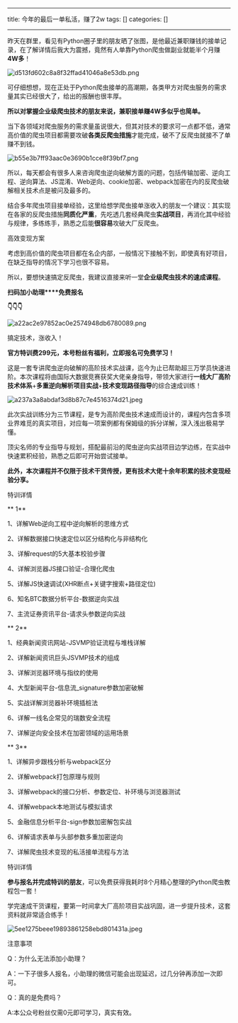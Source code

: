 
--- 
title:  今年的最后一单私活，赚了2w 
tags: []
categories: [] 

---
昨天在群里，看见有Python圈子里的朋友晒了张图，是他最近兼职赚钱的接单记录，在了解详情后我大为震撼，竟然有人单靠Python爬虫做副业就能半个月赚**4W多**！

<img src="https://img-blog.csdnimg.cn/img_convert/d513fd602c8a8f32ffad41046a8e53db.png" alt="d513fd602c8a8f32ffad41046a8e53db.png">

可仔细想想，现在正处于Python爬虫接单的高潮期，各类甲方对爬虫服务的需求量其实已经很大了，给出的报酬也很丰厚。

**所以对掌握企业级爬虫技术的朋友来说，兼职接单赚4W多似乎也简单。**

当下各领域对爬虫服务的需求量虽说很大，但其对技术的要求可一点都不低，通常高价值的爬虫项目都需要攻破**各类反爬虫措施**才能完成，破不了反爬虫就接不了单赚不到钱。

<img src="https://img-blog.csdnimg.cn/img_convert/b55e3b7ff93aac0e3690b1cce8f39bf7.png" alt="b55e3b7ff93aac0e3690b1cce8f39bf7.png">

所以，每天都会有很多人来咨询爬虫逆向破解方面的问题，包括传输加密、逆向工程、逆向算法、JS混淆、Web逆向、cookie加密、webpack加密在内的反爬虫破解相关技术点是被问及最多的。

结合多年爬虫项目接单经验，这里给想学爬虫接单涨收入的朋友一个建议：其实现在各家的反爬虫措施**同质化严重**，先吃透几套经典爬虫**实战项目**，再消化其中经验与规律，多练练手，熟悉之后能**很容易**攻破大厂反爬虫。

高效变现方案

考虑到高价值的爬虫项目都在名企内部，一般情况下接触不到，即使真有好项目，在缺乏指导的情况下学习也很不容易。

所以，要想快速搞定反爬虫，我建议直接来听一堂**企业级爬虫技术的速成课程**。

**扫码加小助理****免费报名**

**👇👇👇**

<img src="https://img-blog.csdnimg.cn/img_convert/a22ac2e97852ac0e2574948db6780089.png" alt="a22ac2e97852ac0e2574948db6780089.png">

搞定技术，涨收入！

**官方特训费299元，本号粉丝有福利，立即报名可****免费学习****！**

这是一套专讲爬虫逆向破解的高阶技术实战课，迄今为止已帮助超三万学员快速进阶。本次课程将由国际大数据竞赛获奖大佬亲身指导，带领大家进行**一线大厂高阶技术体系**+**多重逆向解析项目实战**+**技术变现路径指导**的综合速成训练！

<img src="https://img-blog.csdnimg.cn/img_convert/a237a3a8abdaf3d8b87c7e4516374d21.jpeg" alt="a237a3a8abdaf3d8b87c7e4516374d21.jpeg">

此次实战训练分为三节课程，是专为高阶爬虫技术速成而设计的，课程内包含多项业界难觅的真实项目，对应每一项案例都有保姆级的拆分详解，深入浅出极易学懂。

顶尖名师的专业指导与规划，搭配最前沿的爬虫逆向实战项目边学边练，在实战中快速累积经验，熟悉之后即可开始尝试接单。

**此外，本次课程并不仅限于技术干货传授，更有技术大佬十余年积累的技术变现经验分享。**

特训详情

** 1**

1、详解Web逆向工程中逆向解析的思维方式

2、详解数据接口快速定位以区分结构化与非结构化

3、详解request的5大基本校验步骤

4、详解浏览器JS接口验证-合理化爬虫

5、详解JS快速调试(XHR断点+关键字搜索+路径定位)

6、知名BTC数据分析平台-数据逆向实战

7、主流证券资讯平台-请求头参数逆向实战

** 2**

1、经典新闻资讯网站-JSVMP验证流程与堆栈详解

2、详解新闻资讯巨头JSVMP技术的组成

3、详解浏览器环境与指纹的使用

4、大型新闻平台-信息流_signature参数加密破解

5、实战详解浏览器补环境插桩法

6、详解一线名企常见的瑞数安全流程

7、详解逆向安全技术在加密领域的运用场景

** 3**

1、详解异步跟栈分析与webpack区分

2、详解webpack打包原理与规则

3、详解webpack的接口分析、参数定位、补环境与浏览器测试

4、详解webpack本地测试与模拟请求

5、金融信息分析平台-sign参数加密解包实战

6、详解请求表单与头部参数多重加密逆向

7、详解爬虫技术变现的私活接单流程与方法

特训详情

**参与报名并完成特训的朋友**，可以免费获得我耗时8个月精心整理的Python爬虫教程包一套！

学完速成干货课程，要第一时间拿大厂高阶项目实战巩固，进一步提升技术，这套资料就非常适合练手！

<img src="https://img-blog.csdnimg.cn/img_convert/5ee1275beee19893861258ebd801431a.jpeg" alt="5ee1275beee19893861258ebd801431a.jpeg">

注意事项

Q：为什么无法添加小助理？

A：一下子很多人报名，小助理的微信可能会出现延迟，过几分钟再添加一次即可。

Q：真的是免费吗？

A:本公众号粉丝仅需0元即可学习，真实有效。
